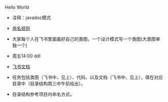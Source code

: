Hello World

* 注释：javadoc模式
* [命名规则](https://cloud.tencent.com/developer/article/1584463)
* 大家每个人在飞书里面画好自己的类图，一个设计模式写一个类图(大类图单独一个)
* 周五14:00  ddl
* [飞书文档](https://z4339ho5by.feishu.cn/docs/doccnP37bnWWCmLcosw0CMAwkmf)

* 任务包括类图（飞书中，见上）、代码、以及文档（飞书中，见上），填在对应目录中（目录结构周三中午前给出）。
* 目录结构参考项目内命名方式。
